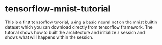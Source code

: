 # tensorflow-mnist-tutorial


This is a first tensorflow tutorial, using a basic neural net on the mnist builtin dataset which you can download directly from tensorflow framework. The tutorial shows how to built the architecture and initialize a session and shows what will happens within the session. 


